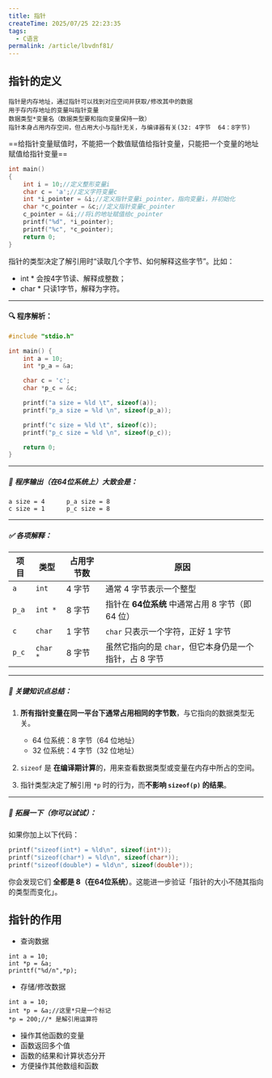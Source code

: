 ```yaml
---
title: 指针
createTime: 2025/07/25 22:23:35
tags:
  - C语言
permalink: /article/lbvdnf81/
---
```

## 指针的定义

    指针是内存地址，通过指针可以找到对应空间并获取/修改其中的数据
    用于存内存地址的变量叫指针变量
    数据类型*变量名（数据类型要和指向变量保持一致）
    指针本身占用内存空间，但占用大小与指针无关，与编译器有关(32: 4字节  64：8字节)

 ==给指针变量赋值时，不能把一个数值赋值给指针变量，只能把一个变量的地址赋值给指针变量== 
```c
int main()
{
    int i = 10;//定义整形变量i
    char c = 'a';//定义字符变量c
    int *i_pointer = &i;//定义指针变量i_pointer，指向变量i，并初始化
    char *c_pointer = &c;//定义指针变量c_pointer
    c_pointer = &i;//将i的地址赋值给c_pointer
    printf("%d", *i_pointer);
    printf("%c", *c_pointer);
    return 0;
}
```

指针的类型决定了解引用时“读取几个字节、如何解释这些字节”。比如：
* int * 会按4字节读、解释成整数；
* char * 只读1字节，解释为字符。


---

#### 🔍 程序解析：

```c
#include "stdio.h"

int main() {
    int a = 10;
    int *p_a = &a;

    char c = 'c';
    char *p_c = &c;

    printf("a size = %ld \t", sizeof(a));
    printf("p_a size = %ld \n", sizeof(p_a));

    printf("c size = %ld \t", sizeof(c));
    printf("p_c size = %ld \n", sizeof(p_c));

    return 0;
}
```

---

##### 📏 程序输出（在64位系统上）大致会是：

```
a size = 4      p_a size = 8
c size = 1      p_c size = 8
```

---

##### ✅ 各项解释：

| 项目    | 类型       | 占用字节数 | 原因                               |
| ----- | -------- | ----- | -------------------------------- |
| `a`   | `int`    | 4 字节  | 通常 4 字节表示一个整型                    |
| `p_a` | `int *`  | 8 字节  | 指针在 **64位系统** 中通常占用 8 字节（即 64 位） |
| `c`   | `char`   | 1 字节  | `char` 只表示一个字符，正好 1 字节           |
| `p_c` | `char *` | 8 字节  | 虽然它指向的是 `char`，但它本身仍是一个指针，占 8 字节 |

---

##### 🚀 关键知识点总结：

1. **所有指针变量在同一平台下通常占用相同的字节数**，与它指向的数据类型无关。

   * 64 位系统：8 字节（64 位地址）
   * 32 位系统：4 字节（32 位地址）

2. `sizeof` 是 **在编译期计算**的，用来查看数据类型或变量在内存中所占的空间。

3. 指针类型决定了解引用 `*p` 时的行为，而**不影响 `sizeof(p)` 的结果**。

---

##### 🎯 拓展一下（你可以试试）：

如果你加上以下代码：

```c
printf("sizeof(int*) = %ld\n", sizeof(int*));
printf("sizeof(char*) = %ld\n", sizeof(char*));
printf("sizeof(double*) = %ld\n", sizeof(double*));
```

你会发现它们 **全都是 8（在64位系统）**。这能进一步验证「指针的大小不随其指向的类型而变化」。
## 指针的作用
* 查询数据
```
int a = 10;
int *p = &a;
printtf("%d/n",*p);
```
* 存储/修改数据

```  
int a = 10;
int *p = &a;//这里*只是一个标记
*p = 200;//* 是解引用运算符

```
* 操作其他函数的变量
* 函数返回多个值
* 函数的结果和计算状态分开
* 方便操作其他数组和函数

 